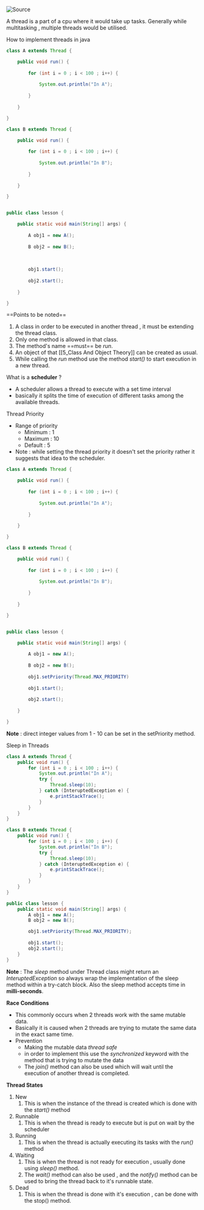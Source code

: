 ![Source](https://youtu.be/UfMM924sBvg?list=PLsyeobzWxl7pe_IiTfNyr55kwJPWbgxB5)

A thread is a part of a cpu where it would take up tasks.
Generally while multitasking , multiple threads would be utilised.

How to implement threads in java
```java
class A extends Thread {

	public void run() {
	
		for (int i = 0 ; i < 100 ; i++) {
		
			System.out.println("In A");
		
		}
	
	}

}

class B extends Thread {

	public void run() {
	
		for (int i = 0 ; i < 100 ; i++) {
		
			System.out.println("In B");
		
		}
	
	}

}


public class lesson {

	public static void main(String[] args) {
	
		A obj1 = new A();
		
		B obj2 = new B();
		
		  
		
		obj1.start();
		
		obj2.start();
	
	}

}
```

==Points to be noted==
1. A class in order to be executed in another thread , it must be extending the thread class.
2. Only one method is allowed in that class.
3. The method's name ==must== be *run*.
4. An object of that [[5_Class And Object Theory]] can be created as usual.
5. While calling the *run* method use the method *start()* to start execution in a new thread.

What is a **scheduler** ?
- A scheduler allows a thread to execute with a set time interval
- basically it splits the time of execution of different tasks among the available threads.

Thread Priority
- Range of priority
	- Minimum : 1
	- Maximum : 10
	- Default : 5
- Note : while setting the thread priority it doesn't set the priority rather it suggests that idea to the scheduler.
```java
class A extends Thread {

	public void run() {
	
		for (int i = 0 ; i < 100 ; i++) {
		
			System.out.println("In A");
		
		}
	
	}

}

class B extends Thread {

	public void run() {
	
		for (int i = 0 ; i < 100 ; i++) {
		
			System.out.println("In B");
		
		}
	
	}

}


public class lesson {

	public static void main(String[] args) {
	
		A obj1 = new A();
		
		B obj2 = new B();
		
		obj1.setPriority(Thread.MAX_PRIORITY)
		
		obj1.start();
		
		obj2.start();
	
	}

}
```
**Note** : direct integer values from 1 - 10 can be set in the setPriority method.


Sleep in Threads
```java
class A extends Thread {
	public void run() {
		for (int i = 0 ; i < 100 ; i++) {
			System.out.println("In A");
			try {
				Thread.sleep(10);
			} catch (InteruptedException e) {
				e.printStackTrace();
			}
		}
	}
}

class B extends Thread {
	public void run() {
		for (int i = 0 ; i < 100 ; i++) {
			System.out.println("In B");
			try {
				Thread.sleep(10);
			} catch (InteruptedException e) {
				e.printStackTrace();
			}
		}
	}
}

public class lesson {
	public static void main(String[] args) {
		A obj1 = new A();
		B obj2 = new B();

		obj1.setPriority(Thread.MAX_PRIORITY);
		
		obj1.start();
		obj2.start();
	}
}
```

**Note** : The *sleep* method under Thread class might return an *InteruptedException* so always wrap the implementation of the sleep method within a try-catch block.
Also the sleep method accepts time in **milli-seconds**.

**Race Conditions**
- This commonly occurs when 2 threads work with the same mutable data.
- Basically it is caused when 2 threads are trying to mutate the same data in the exact same time.
- Prevention
	- Making the mutable data *thread safe*
	- in order to implement this use the *synchronized* keyword with the method that is trying to mutate the data
	- The *join()* method can also be used which will wait until the execution of another thread is completed.


**Thread States**
1. New
	1. This is when the instance of the thread is created which is done with the *start()* method
2. Runnable
	1. This is when the thread is ready to execute but is put on wait by the scheduler
3. Running
	1. This is when the thread is actually executing its tasks with the *run()* method
4. Waiting
	1. This is when the thread is not ready for execution , usually done using *sleep()* method.
	2. The *wait()* method can also be used , and the *notify()* method can be used to bring the thread back to it's runnable state.
5. Dead
	1. This is when the thread is done with it's execution , can be done with the stop() method.